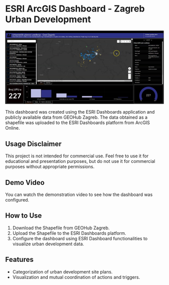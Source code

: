 # ESRI ArcGIS Dashboard - Zagreb Urban Development

![Dashboard Screenshot](https://github.com/Tomislav14/ArcGIS-Dashboards/blob/main/esri%20dashbaords.jpg)

This dashboard was created using the ESRI Dashboards application and publicly available data from GEOHub Zagreb. The data obtained as a shapefile was uploaded to the ESRI Dashboards platform from ArcGIS Online. 

## Usage Disclaimer

This project is not intended for commercial use. Feel free to use it for educational and presentation purposes, but do not use it for commercial purposes without appropriate permissions. 

## Demo Video

You can watch the demonstration video to see how the dashboard was configured. 

## How to Use

1. Download the Shapefile from GEOHub Zagreb.
2. Upload the Shapefile to the ESRI Dashboards platform.
3. Configure the dashboard using ESRI Dashboard functionalities to visualize urban development data.

## Features

- Categorization of urban development site plans.
- Visualization and mutual coordination of actions and triggers.


